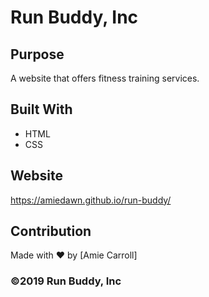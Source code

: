 # Run Buddy, Inc

## Purpose
A website that offers fitness training services. 

## Built With
* HTML
* CSS

## Website
https://amiedawn.github.io/run-buddy/

## Contribution
Made with ❤️ by [Amie Carroll]

### ©️2019 Run Buddy, Inc 
